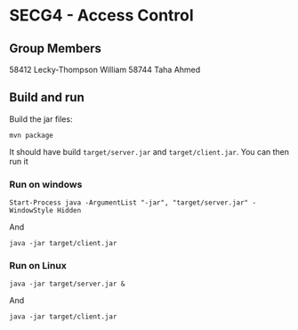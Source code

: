 # SECG4 - Access Control
## Group Members
58412 Lecky-Thompson William
58744 Taha Ahmed

## Build and run
Build the jar files:
```shell
mvn package
```

It should have build `target/server.jar` and `target/client.jar`. You can then
run it

### Run on windows
```shell
Start-Process java -ArgumentList "-jar", "target/server.jar" -WindowStyle Hidden
```
And
```shell
java -jar target/client.jar
```
### Run on Linux
```shell
java -jar target/server.jar &
```
And
```shell
java -jar target/client.jar
```
